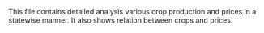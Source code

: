 This file contains detailed analysis various crop production and prices in a statewise manner. It also shows relation between crops and prices.
